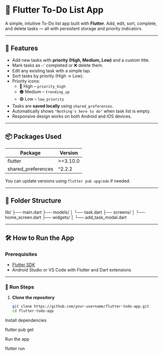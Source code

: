 # 📝 Flutter To-Do List App

A simple, intuitive To-Do list app built with **Flutter**. Add, edit, sort, complete, and delete tasks — all with persistent storage and priority indicators.

---

## 🚀 Features

- Add new tasks with **priority (High, Medium, Low)** and a custom title.
- Mark tasks as ✅ completed or ❌ delete them.
- Edit any existing task with a simple tap.
- Sort tasks by priority (High → Low).
- Priority icons:
  - 🔴 High – `priority_high`
  - 🟠 Medium – `trending_up`
  - 🟢 Low – `low_priority`
- Tasks are **saved locally** using `shared_preferences`.
- Automatically shows `"Nothing's here to do"` when task list is empty.
- Responsive design works on both Android and iOS devices.

---

## 📦 Packages Used

| Package              | Version     |
|----------------------|-------------|
| flutter              | >=3.10.0    |
| shared_preferences   | ^2.2.2      |

You can update versions using `flutter pub upgrade` if needed.

---

## 📁 Folder Structure

lib/
├── main.dart
├── models/
│ └── task.dart
├── screens/
│ └── home_screen.dart
├── widgets/
│ └── add_task_modal.dart


---

## 🛠 How to Run the App

### Prerequisites

- [Flutter SDK](https://docs.flutter.dev/get-started/install)
- Android Studio or VS Code with Flutter and Dart extensions

---

### 🧪 Run Steps

1. **Clone the repository**

   ```bash
   git clone https://github.com/your-username/flutter-todo-app.git
   cd flutter-todo-app

Install dependencies

flutter pub get

Run the app

flutter run
